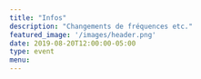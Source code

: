 ```yaml
---
title: "Infos"
description: "Changements de fréquences etc."
featured_image: '/images/header.png'
date: 2019-08-20T12:00:00-05:00
type: event
menu:
---
```

